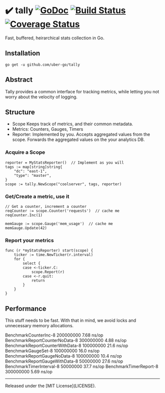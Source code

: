 # :heavy_check_mark: tally [![GoDoc][doc-img]][doc] [![Build Status][ci-img]][ci] [![Coverage Status][cov-img]][cov]

Fast, buffered, heirarchical stats collection in Go.

## Installation
`go get -u github.com/uber-go/tally`

## Abstract

Tally provides a common interface for tracking metrics, while letting
you not worry about the velocity of logging.

## Structure

- Scope Keeps track of metrics, and their common metadata.
- Metrics: Counters, Gauges, Timers
- Reporter: Implemented by you. Accepts aggregated values from the scope. Forwards the aggregated values on the your analytics DB.

### Acquire a Scope ###
```golang
reporter = MyStatsReporter()  // Implement as you will
tags := map[string]string{
	"dc": "east-1",
	"type": "master",
}
scope := tally.NewScope("coolserver", tags, reporter)
```

### Get/Create a metric, use it ###
```golang
// Get a counter, increment a counter
reqCounter := scope.Counter('requests')  // cache me
reqCounter.Inc(1)

memGauge := scope.Gauge('mem_usage')  // cache me
memGauge.Update(42)
```

### Report your metrics ###
``` golang
func (r *myStatsReporter) start(scope) {
	ticker := time.NewTicker(r.interval)
	for {
		select {
		case <-ticker.C:
			scope.Report(r)
		case <-r.quit:
			return
		}
	}
}
```

## Performance

This stuff needs to be fast. With that in mind, we avoid locks and unnecessary memory allocations.

BenchmarkCounterInc-8               	200000000	         7.68 ns/op
BenchmarkReportCounterNoData-8      	300000000	         4.88 ns/op
BenchmarkReportCounterWithData-8    	100000000	        21.6 ns/op
BenchmarkGaugeSet-8                 	100000000	        16.0 ns/op
BenchmarkReportGaugeNoData-8        	100000000	        10.4 ns/op
BenchmarkReportGaugeWithData-8      	50000000	        27.6 ns/op
BenchmarkTimerInterval-8            	50000000	        37.7 ns/op
BenchmarkTimerReport-8              	300000000	         5.69 ns/op

<hr>
Released under the [MIT License](LICENSE).

[doc-img]: https://godoc.org/github.com/uber-go/tally?status.svg
[doc]: https://godoc.org/github.com/uber-go/tally
[ci-img]: https://travis-ci.org/uber-go/tally.svg?branch=master
[ci]: https://travis-ci.org/uber-go/tally
[cov-img]: https://coveralls.io/repos/github/uber-go/tally/badge.svg?branch=master
[cov]: https://coveralls.io/github/uber-go/tally?branch=master
[glide.lock]: https://github.com/uber-go/tally/blob/master/glide.lock
[v1]: https://github.com/uber-go/tally/milestones
